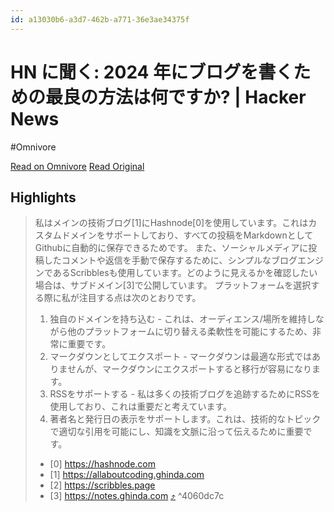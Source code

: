 ```yaml
---
id: a13030b6-a3d7-462b-a771-36e3ae34375f
---
```


# HN に聞く: 2024 年にブログを書くための最良の方法は何ですか? | Hacker News
#Omnivore

[Read on Omnivore](https://omnivore.app/me/https-news-ycombinator-com-item-id-41014806-191352ac9d2)
[Read Original](https://news.ycombinator.com/item?id=41014806)

## Highlights

> 私はメインの技術ブログ[1]にHashnode[0]を使用しています。これはカスタムドメインをサポートしており、すべての投稿をMarkdownとしてGithubに自動的に保存できるためです。
> また、ソーシャルメディアに投稿したコメントや返信を手動で保存するために、シンプルなブログエンジンであるScribblesも使用しています。どのように見えるかを確認したい場合は、サブドメイン[3]で公開しています。
> プラットフォームを選択する際に私が注目する点は次のとおりです。
> 1. 独自のドメインを持ち込む - これは、オーディエンス/場所を維持しながら他のプラットフォームに切り替える柔軟性を可能にするため、非常に重要です。
> 2. マークダウンとしてエクスポート - マークダウンは最適な形式ではありませんが、マークダウンにエクスポートすると移行が容易になります。
> 3. RSSをサポートする - 私は多くの技術ブログを追跡するためにRSSを使用しており、これは重要だと考えています。
> 4. 著者名と発行日の表示をサポートします。これは、技術的なトピックで適切な引用を可能にし、知識を文脈に沿って伝えるために重要です。
> - [0] https://hashnode.com
> - [1] https://allaboutcoding.ghinda.com
> - [2] https://scribbles.page
> - [3] https://notes.ghinda.com [⤴️](https://omnivore.app/me/https-news-ycombinator-com-item-id-41014806-191352ac9d2#4060dc7c-fcda-44ca-9a83-89e8c71b9186)  ^4060dc7c

